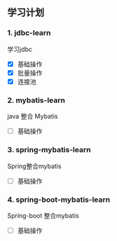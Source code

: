 ## 学习计划
### 1. jdbc-learn
学习jdbc
- [x] 基础操作
- [x] 批量操作
- [x] 连接池

### 2. mybatis-learn
java 整合 Mybatis
- [ ] 基础操作

### 3. spring-mybatis-learn
Spring整合mybatis
- [ ] 基础操作

### 4. spring-boot-mybatis-learn
Spring-boot 整合mybatis
- [ ] 基础操作
